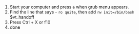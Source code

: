 1. Start your computer and press `e` when grub menu appears.
2. Find the line that says - `ro quite`, then add `rw init=/bin/bash` $vt_handoff
3. Press Ctrl + X or f10
5. done

